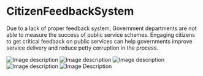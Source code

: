 # CitizenFeedbackSystem
Due to a lack of proper feedback system, Government departments are not able to measure the success of public service schemes. Engaging citizens to get critical feedback on public services can help governments improve service delivery and reduce petty corruption in the process. 


![Image description](https://lh3.googleusercontent.com/UFIWMNOExNekS_4kn9WG35piJsnPyyF3zKogzuAuVuxNfTpbzWfIdV9TTDr5_sJL6-ym2DqY_voa2h5lkSMlDf1V4RVhvo4yzjN4g29O98AIG8dEgcISJYdzlO06J3yWujNVSBu5ulTsta1I5ruEKUvadQpFHIg0mVgk6021L-Wv0956-PF3Zg1pV3VPkMMXj_oLd_OQZ609bquMONz2-2uNcYFEin2_nXQEy-M5As02ETPta9bh2DBfIai8UJnV-vnHIn4toqWWli7afm3C86XP8UguBr8sOBYuSkB6eRe9Axdbd9H1VJy_sARQbNeLSbjRdIQfWngzj1ubBlFNh1aj2Jg1zNCCGDuQf2Bv_4GVOMai2POJkESPt9jevj_RZCe9pKD873OXCQ__NQrrE0Onzdt_DQiWoN7HUN3G2o9Q4wJbOwmsBG5juhkDThyt5pnORktB8bGUQwb5OCibvgy936CoPjjiKQWbGPvq6Bbov1vW3lSQLEHvieDGsHvciQJ3bVGRhEoSGY9sh0_5v_3D9DiXeud3hIFa-S9pPJas38uHnNwEZ-DtswYUrDCtx1XJ_OGtHOu7j67UO1EFx0Htd9keyKA2NEq6W0KvxH0ZBiCCchnl_jtmrJfvZPrBZ4wPR2VJses5dybQ5vttLpHYdzTpCeXOFRyWKzZdteoMvi7OCy3Cr5j2r-IlXd0=w311-h663-no?authuser=0)
![Image description](https://lh3.googleusercontent.com/A7yPicL8kCcA3ldy4dM6CkGYlFGllrBXe69AhRDKzDtD3Z1Jg_EfIKpA33deCNM5NCOuXZg5f4gT0vAPPgi8dZmV_SUD9ESQZN1w0TKP3kE3nzfYaVQlrNpbMFl_mc8des7BFgzTeN9YKlbtmv1eL9zbQbReNhmSnyFh2pyKHjFFqTLIMoxVWmO2nf90FZXTBI93DOTOB86JXOkmQ1FaLv67EyqtB98xvhD39sMPWvZB32ERz03KGau-L60RZLozYfPzFDEfEnwzZOaMu2qV3aJ8HIPnpB6mX6LSOTxdRWwLDivVUS__Sm_FS2CUriv7JBO9S6la7h6KOkd8v3d9yv4zaF1CNXjJ1MmbtXcS2_9AvxW1LPsLrox2xY5Zu0yKEhLf_S70H4MpXHTFOeFT9q3--5-43GIPMiX5sLHzGaWCHbfUAJIchqWiPsh9YTQl3_5wVf1tKB46WVRNlPxkiK9WULVCijWgY8AHkCbCDEfNOCh4FE-8OWwGu1wUZ1123EdhA4LiCvctQ-shcnN1P-56gmXBmrNPoip4ZmJkmOHJB2qG3ArSyfu1I4aa_HnJZ2NZCUky7m-z3fju31bHzjEsKLaZ8GLIhlMyOV1Sx1EwHMRSEQA74a2MacmD5jbXFVucxvPh31bITrfDMEODuJNM1swnp6fbEnKgDePd0WB0_KN01ycTGIr99Hp-NWA=w313-h663-no?authuser=0)
![Image description](https://lh3.googleusercontent.com/bFeZQJkOni8mWgME82S7Bw6CO0Q9FEoL6hD1LhFDgjeMTFF14tXMXT97ecSr-XtggvzbG-9iH-QDhGbSi0-9-JPMW92HQ1dZEfTZKKhd9lLs4P0A1JFG0xuMASAu3Yu7ZezQNrhdlp63er_pWclGQ2XtiO7xpphuQ5hmgZDeAK-N5ZKGmk46NyQoKk-iuCKckIhplaGGghCLtzBNj7xK45UqxfxMI9TrTREx4GvoSteGvMv0fieotguS2X09K445jLkkWjtcxNizPHj_BPcsOZSy4B41Cijs49VninB5vZ-23MvPFAXrufpiLCsfS6G4_8fIDGOYFKqtsYwTjI2O_R1-LwpYoHS40MO72V5XWEHO0TJpmrXs5DtbJSKMaM88-XwAKeMBZXmOIh_J3ZExwRzhFtEhaXlTRaCqTYvuChAltGiDp7kcSsS1mtQrsk5Kdse6pYIow3fAAqjEIXY9pT9TEjuIo_doJemfD377baCBlaAaQRzoIdsJAsErhv3VdDOuopf6-y_4G7wpusiwhv81n4Lzu3UzJI07O_4IM9Z89Tf9ppdgByWn2PcHLVO5NtkZ8CWNe3df2XTMFoBkTzgSLOWanIaq9YmaF1ypYh4dXlbqMNxgb3rmACddVd3-0zV5cSgXafvc4sZVdcq8hb22FlUOhSacfmdUeYCRIPEiHxK01CroPO5xTDJs4cg=w313-h663-no?authuser=0)
![Image description](https://lh3.googleusercontent.com/_7fitBx-bwlTaNswgMcizBWLzDrrvCw9OGYEHyrl8IiwnP7TbAX4TjLR8BgCPopHnoTqdc1BI-H12GhjLT9dxP5GKhta30cRGNSYXlNfz-qVWuYr_zX8chPLQsRCDERsog8QSYbNQ09m4V3l8P6X3NHywnf56FaLkOs32_V80he420NDxoSkYI-BRimqHeHp5LkUr-VyoiPDBpi2QKq_Jn0HYM-QBvnR6KwoAJu5cvArVxHdqoFoTZNLCcVQwRDV3KmUtUIN5s9su7iCAJefElEMgJL3ZvcF0t6g2F15M-yNqaThFezh4rQh47nBRqdddME1nGDKewva87iEMv7YoUOzfZxsTlb29lQnHjnW7_uITUUwt7zkiPuW1oa4XEoL_TQMoyrbxiLd1D3x0fO2x9LKNHPmad6piMe-LJsdvs9aAJgT99PttgL7GqeHGdjneBFk6JjPf0wAqZwMewnD5pDAKSHKk-fpIHl6gNC1zTtKvbuLlF-OBydp7kggHVuvU9yWgjaq8108n5Tot9DeMH4rfpnegsTMh3Ra_iG9GQU-umJRWkKgUP2hTL5CT8YCE8GGEjhreEgaGN10sgA4BPuT_o6sveFqD00jB9yRA_y_6ODaJetffi152l9f7CwTP1pWJL8jKjtHs55FuHOninnS210wTXB8VfZGCoHmgp3_yd4aF0oyOOs_EIZDg2M=w288-h663-no?authuser=0)
![Image Description](https://lh3.googleusercontent.com/HPMvL6WEMiCgYSw6KQVaRFZITSsXlobiqUBnAQUbW07cDYoXRZGXCFxjw0Z6SiaNtpF7gxKpU6S0gXcnmE0YOkhUKSsa714BbobFeTYdOs_RLbweE6QYafBV4ige_FPGdoM_yf7n71hRHZ5UlOlBiY7O8c4R7kK4cj0oBfA3rEm1y2r_MCmRm_6fyQyV7xFw4UAnPWqAaZgs-kuFXTNnN2J5vUkaTBlubRGJuntLno2WtEB5PS4yeA8yuK0je9xQ2UFTBmeqV8KJrTFbmoWHKbi2UBG3blJarH3ANof7BtUg87eRngVBf5QnIkE8d7-vDjNm3T8hAbcWADsPHiE8qsCQ_wAcBkGYLiNtyr6wNziahgN3-zl6BaH4oKhrDD58PkYuO7IQBkfE_szMUCqh2iBfjudPPMq1hBxALZYdB1NkIja95Os1CDPGw7l0yqPx47RleWgQhR9S6Rgk5z9MXR7CFV2LqtUfL0UcfQxja4rY7gEAmlS-qMQmFPkbqON1YN2YGEPQGF-odhdIHg3g81RFxZvkx4AzcWGhzJAB9A2CHrxHzxt8ukrN3sfZCFWfxXXFhzaTK56RBgd_5AI3fkLrulUj-QpIOkoU_Rttdbuz6-E0MhWgRJudj7qtv1F54q_nnA-NOlhLds8IZTZQD5_4sr3E--XBU9v7AQyOEtzpLDfNdJ9MFXriqd4DahI=w312-h663-no?authuser=0)
